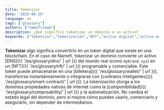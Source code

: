 ```yaml
---
title: Tokenizar
date: '2025-06-29'
language: es
tags: ["glossary"]
authors: ["namefiteam"]
description: ¿Qué significa tokenizar un dominio o un activo?
keywords: ["tokenizar","tokenización","NFT","activo digital","activo en cadena"]
---
```



**Tokenizar** algo significa convertirlo en un token digital que existe en una blockchain. En el caso de Namefi, tokenizar un dominio convierte un activo [DNS]({{ '/es/glossary/dns/' | url }}) del mundo real (como `mybrand.xyz`) en un [NFT]({{ '/es/glossary/nft/' | url }}) programable y comerciable. Este token puede almacenarse en una [billetera]({{ '/es/glossary/wallet/' | url }}), transferirse instantáneamente o integrarse con [contratos inteligentes]({{ '/es/glossary/smart-contract/' | url }}). La tokenización otorga a los dominios propiedades nativas de internet como la [componibilidad]({{ '/es/glossary/composability/' | url }}) y la automatización. No cambia el estado legal del dominio, pero sí mejora cómo puedes usarlo, comerciarlo y asegurarlo, sin depender de intermediarios.